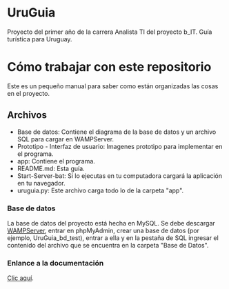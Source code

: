 # UruGuia
Proyecto del primer año de la carrera Analista TI del proyecto b_IT. Guía turística para Uruguay.

# Cómo trabajar con este repositorio
Este es un pequeño manual para saber como están organizadas las cosas en el proyecto.

## Archivos
- Base de datos: Contiene el diagrama de la base de datos y un archivo SQL para cargar en WAMPServer.
- Prototipo - Interfaz de usuario: Imagenes prototipo para implementar en el programa.
- app: Contiene el programa.
- README.md: Esta guía.
- Start-Server-bat: Si lo ejecutas en tu computadora cargará la aplicación en tu navegador.
- uruguia.py: Este archivo carga todo lo de la carpeta "app".


### Base de datos
La base de datos del proyecto está hecha en MySQL. Se debe descargar [WAMPServer](http://www.wampserver.es/#home), entrar en phpMyAdmin, crear una base de datos (por ejemplo, UruGuia_bd_test), entrar a ella y en la pestaña de SQL ingresar el contenido del archivo que se encuentra en la carpeta "Base de Datos".


### Enlance a la documentación
[Clic aquí](https://docs.google.com/document/d/1TsIIBK_cYJA3LC4x0MBcTItuWLZIk1NgaCrmfUnJ-nE/edit?usp=sharing).